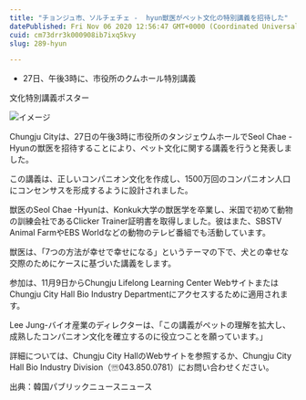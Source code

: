```yaml
---
title: "チョンジュ市、ソルチェチェ -  hyun獣医がペット文化の特別講義を招待した"
datePublished: Fri Nov 06 2020 12:56:47 GMT+0000 (Coordinated Universal Time)
cuid: cm73drr3k000908ib7ixq5kvy
slug: 289-hyun

---
```



- 27日、午後3時に、市役所のクムホール特別講義

文化特別講義ポスター

![イメージ](https://cdn.hashnode.com/res/hashnode/image/upload/v1739453612503/34bdf44c-d5e8-4b6e-be50-f2c86867164e.jpeg)

Chungju Cityは、27日の午後3時に市役所のタンジェウムホールでSeol Chae -Hyunの獣医を招待することにより、ペット文化に関する講義を行うと発表しました。

この講義は、正しいコンパニオン文化を作成し、1500万回のコンパニオン人口にコンセンサスを形成するように設計されました。

獣医のSeol Chae -Hyunは、Konkuk大学の獣医学を卒業し、米国で初めて動物の訓練会社であるClicker Trainer証明書を取得しました。彼はまた、SBSTV Animal FarmやEBS Worldなどの動物のテレビ番組でも活動しています。

獣医は、「7つの方法が幸せで幸せになる」というテーマの下で、犬との幸せな交際のためにケースに基づいた講義をします。

参加は、11月9日からChungju Lifelong Learning Center WebサイトまたはChungju City Hall Bio Industry Departmentにアクセスするために適用されます。

Lee Jung-バイオ産業のディレクターは、「この講義がペットの理解を拡大し、成熟したコンパニオン文化を確立するのに役立つことを願っています。」

詳細については、Chungju City HallのWebサイトを参照するか、Chungju City Hall Bio Industry Division（☏043.850.0781）にお問い合わせください。

出典：韓国パブリックニュースニュース